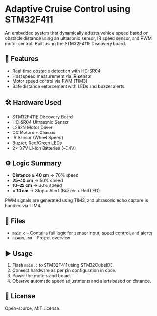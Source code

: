 #  Adaptive Cruise Control using STM32F411

An embedded system that dynamically adjusts vehicle speed based on obstacle distance using an ultrasonic sensor, IR speed sensor, and PWM motor control. Built using the STM32F411E Discovery board.

## 🔧 Features

- Real-time obstacle detection with HC-SR04
- Host speed measurement via IR sensor
- Motor speed control via PWM (TIM3)
- Safe distance enforcement with LEDs and buzzer alerts

## 🛠 Hardware Used

- STM32F411E Discovery Board
- HC-SR04 Ultrasonic Sensor
- L298N Motor Driver
- DC Motors + Chassis
- IR Sensor (Wheel Speed)
- Buzzer, Red/Green LEDs
- 2× 3.7V Li-ion Batteries (~7.4V)

## ⚙️ Logic Summary

- **Distance ≥ 40 cm** → 70% speed  
- **25–40 cm** → 50% speed  
- **10–25 cm** → 30% speed  
- **< 10 cm** → Stop + Alert (Buzzer + Red LED)  

PWM signals are generated using TIM3, and ultrasonic echo capture is handled via TIM4.

## 📂 Files

- `main.c` – Contains full logic for sensor input, speed control, and alerts
- `README.md` – Project overview

## ▶️ Usage

1. Flash `main.c` to STM32F411 using STM32CubeIDE.
2. Connect hardware as per pin configuration in code.
3. Power the motors and board.
4. Observe automatic speed adjustments and alerts based on distance.

## 📄 License

Open-source, MIT License.
